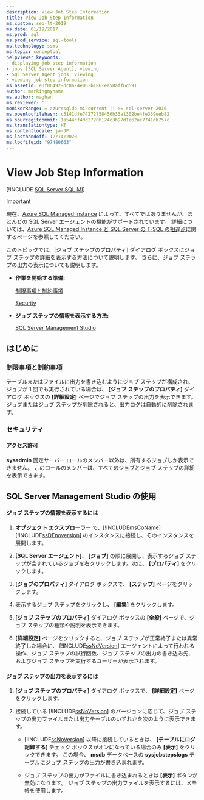 ```yaml
---
description: View Job Step Information
title: View Job Step Information
ms.custom: seo-lt-2019
ms.date: 01/19/2017
ms.prod: sql
ms.prod_service: sql-tools
ms.technology: ssms
ms.topic: conceptual
helpviewer_keywords:
- displaying job step information
- jobs [SQL Server Agent], viewing
- SQL Server Agent jobs, viewing
- viewing job step information
ms.assetid: e3f06492-dc86-4e06-b186-ea58aff6d591
author: markingmyname
ms.author: maghan
ms.reviewer: ''
monikerRange: = azuresqldb-mi-current || >= sql-server-2016
ms.openlocfilehash: c3141dfe74272758450b33a1302be4fe339eeb82
ms.sourcegitcommit: 1a544cf4dd2720b124c3697d1e62ae7741db757c
ms.translationtype: HT
ms.contentlocale: ja-JP
ms.lasthandoff: 12/14/2020
ms.locfileid: "97480663"
---
```

# <a name="view-job-step-information"></a>View Job Step Information
[!INCLUDE [SQL Server SQL MI](../../includes/applies-to-version/sql-asdbmi.md)]

> [!IMPORTANT]  
> 現在、[Azure SQL Managed Instance](/azure/sql-database/sql-database-managed-instance) によって、すべてではありませんが、ほとんどの SQL Server エージェントの機能がサポートされています。 詳細については、[Azure SQL Managed Instance と SQL Server の T-SQL の相違点](/azure/sql-database/sql-database-managed-instance-transact-sql-information#sql-server-agent)に関するページを参照してください。

このトピックでは、[ジョブ ステップのプロパティ] ダイアログ ボックスにジョブ ステップの詳細を表示する方法について説明します。 さらに、ジョブ ステップの出力の表示についても説明します。  
  
-   **作業を開始する準備:**  
  
    [制限事項と制約事項](#Restrictions)  
  
    [Security](#Security)  
  
-   **ジョブ ステップの情報を表示する方法:**  
  
    [SQL Server Management Studio](#SSMS)  
  
## <a name="before-you-begin"></a><a name="BeforeYouBegin"></a>はじめに  
  
### <a name="limitations-and-restrictions"></a><a name="Restrictions"></a>制限事項と制約事項  
テーブルまたはファイルに出力を書き込むようにジョブ ステップが構成され、ジョブが 1 回でも実行されている場合は、 **[ジョブ ステップのプロパティ]** ダイアログ ボックスの **[詳細設定]** ページでジョブ ステップの出力を表示できます。 ジョブまたはジョブ ステップが削除されると、出力ログは自動的に削除されます。  
  
### <a name="security"></a><a name="Security"></a>セキュリティ  
  
#### <a name="permissions"></a><a name="Permissions"></a>アクセス許可  
**sysadmin** 固定サーバー ロールのメンバー以外は、所有するジョブしか表示できません。 このロールのメンバーは、すべてのジョブとジョブ ステップの詳細を表示できます。  
  
## <a name="using-sql-server-management-studio"></a><a name="SSMS"></a>SQL Server Management Studio の使用  
  
#### <a name="to-view-job-step-information"></a>ジョブ ステップの情報を表示するには  
  
1.  **オブジェクト エクスプローラー** で、[!INCLUDE[msCoName](../../includes/msconame_md.md)] [!INCLUDE[ssDEnoversion](../../includes/ssdenoversion_md.md)] のインスタンスに接続し、そのインスタンスを展開します。  
  
2.  **[SQL Server エージェント]**、 **[ジョブ]** の順に展開し、表示するジョブ ステップが含まれているジョブを右クリックします。次に、 **[プロパティ]** をクリックします。  
  
3.  **[ジョブのプロパティ]** ダイアログ ボックスで、 **[ステップ]** ページをクリックします。  
  
4.  表示するジョブ ステップをクリックし、 **[編集]** をクリックします。  
  
5.  **[ジョブ ステップのプロパティ]** ダイアログ ボックスの **[全般]** ページで、ジョブ ステップの種類や説明を表示できます。  
  
6.  **[詳細設定]** ページをクリックすると、ジョブ ステップが正常終了または異常終了した場合に、 [!INCLUDE[ssNoVersion](../../includes/ssnoversion-md.md)] エージェントによって行われる操作、ジョブ ステップの試行回数、ジョブ ステップの出力の書き込み先、およびジョブ ステップを実行するユーザーが表示されます。  
  
#### <a name="to-view-job-step-output"></a>ジョブ ステップの出力を表示するには  
  
1.  **[ジョブ ステップのプロパティ]** ダイアログ ボックスで、 **[詳細設定]** ページをクリックします。  
  
2.  接続している [!INCLUDE[ssNoVersion](../../includes/ssnoversion-md.md)] のバージョンに応じて、ジョブ ステップの出力ファイルまたは出力テーブルのいずれかを次のように表示できます。  
  
    -   [!INCLUDE[ssNoVersion](../../includes/ssnoversion-md.md)] 以降に接続しているときは、 **[テーブルにログ記録する]** チェック ボックスがオンになっている場合のみ **[表示]** をクリックできます。 この場合、 **msdb** データベースの **sysjobstepslogs** テーブルにジョブ ステップの出力が書き込まれます。  
  
    -   ジョブ ステップの出力がファイルに書き込まれるときは **[表示]** ボタンが無効になります。 ジョブ ステップの出力ファイルを表示するには、メモ帳を使用します。  

